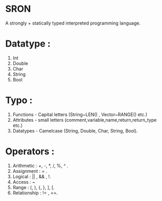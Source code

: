 # SRON
A strongly + statically typed interpreted programming language.

# Datatype :
1. Int
2. Double
3. Char
4. String
5. Bool

# Typo :
1. Functions - Capital letters (String~LEN() , Vector~RANGE() etc.)
2. Attributes - small letters (comment,variable,name,return,return_type etc.)
3. Datatypes - Camelcase (String, Double, Char, String, Bool).

# Operators :
1. Arithmetic : +, -, *, /, %, ^ .
2. Assignment : = .
3. Logical : || , && , !.
4. Access : ~
5. Range : (, ), {, }, ], [.
6. Relationship : != , ==.
